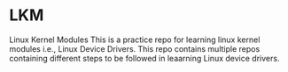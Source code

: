# LKM
Linux Kernel Modules
This is a practice repo for learning linux kernel modules i.e., Linux Device Drivers.
This repo contains multiple repos containing different steps to be followed in leaarning 
Linux device drivers. 
